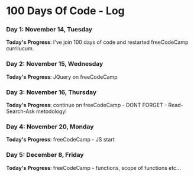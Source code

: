 # 100 Days Of Code - Log

<!--
### Day 0: February 30, 2016 (Example 1)
##### (delete me or comment me out) 
-->
<!--
**Today's Progress**: Fixed CSS, worked on canvas functionality for the app.
-->
<!--
**Thoughts:** I really struggled with CSS, but, overall, I feel like I am slowly getting better at it. Canvas is still new for me, but I managed to figure out some basic functionality.
-->
<!--
**Link to work:** [Calculator App](http://www.example.com)
-->
<!--
### Day 0: February 30, 2016 (Example 2)
##### (delete me or comment me out)
-->
<!--
**Today's Progress**: Fixed CSS, worked on canvas functionality for the app.
-->
<!--
**Thoughts**: I really struggled with CSS, but, overall, I feel like I am slowly getting better at it. Canvas is still new for me, but I managed to figure out some basic functionality.
I've recently started coding, and it's a great feeling when I finally solve an algorithm challenge after a lot of attempts and hours spent.
<!--
**Thoughts** I've recently started coding, and it's a great feeling when I finally solve an algorithm challenge after a lot of attempts and hours spent.
-->
<!--
**Link(s) to work**
1. [Find the Longest Word in a String](https://www.freecodecamp.com/challenges/find-the-longest-word-in-a-string)
2. [Title Case a Sentence](https://www.freecodecamp.com/challenges/title-case-a-sentence)
-->

<!--
**Link(s) to work**: [Calculator App](http://www.example.com)
-->

### Day 1: November 14, Tuesday

**Today's Progress**: I've join 100 days of code and restarted freeCodeCamp currilucum.

### Day 2: November 15, Wednesday

**Today's Progress**: JQuery on freeCodeCamp

### Day 3: November 16, Thursday

**Today's Progress**: continue on freeCodeCamp - DONT FORGET - Read-Search-Ask metodology!

### Day 4: November 20, Monday

**Today's Progress**: freeCodeCamp - JS start

### Day 5: December 8, Friday

**Today's Progress**: freeCodeCamp - functions, scope of functions etc...

